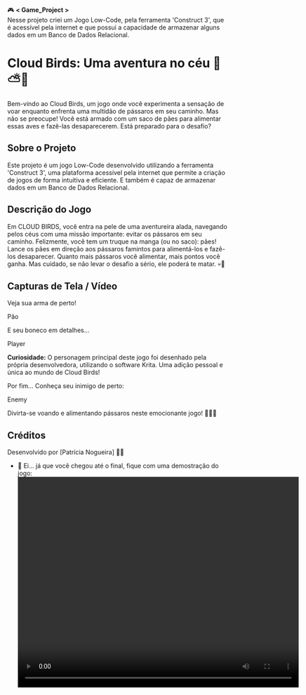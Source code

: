 🎮 **< Game_Project >** 
<br>
Nesse projeto criei um Jogo Low-Code, pela ferramenta 'Construct 3', que é acessível pela internet e que possui a capacidade de armazenar alguns dados em um Banco de Dados Relacional.

# Cloud Birds: Uma aventura no céu 🛫⛅🐥

Bem-vindo ao Cloud Birds, um jogo onde você experimenta a sensação de voar enquanto enfrenta uma multidão de pássaros em seu caminho. Mas não se preocupe! Você está armado com um saco de pães para alimentar essas aves e fazê-las desaparecerem. Está preparado para o desafio?

## Sobre o Projeto 

Este projeto é um jogo Low-Code desenvolvido utilizando a ferramenta 'Construct 3', uma plataforma acessível pela internet que permite a criação de jogos de forma intuitiva e eficiente. E também é capaz de armazenar dados em um Banco de Dados Relacional.

## Descrição do Jogo 

Em CLOUD BIRDS, você entra na pele de uma aventureira alada, navegando pelos céus com uma missão importante: evitar os pássaros em seu caminho. Felizmente, você tem um truque na manga (ou no saco): pães! Lance os pães em direção aos pássaros famintos para alimentá-los e fazê-los desaparecer. Quanto mais pássaros você alimentar, mais pontos você ganha. Mas cuidado, se não levar o desafio a sério, ele poderá te matar. 💀👻

## Capturas de Tela / Vídeo

Veja sua arma de perto! 

<img src="">Pão</img>

E seu boneco em detalhes...

<img src="">Player</img>

**Curiosidade:** O personagem principal deste jogo foi desenhado pela própria desenvolvedora, utilizando o software Krita. Uma adição pessoal e única ao mundo de Cloud Birds!

Por fim... Conheça seu inimigo de perto:

<img src="">Enemy</img>


Divirta-se voando e alimentando pássaros neste emocionante jogo! 🦸‍♀️🐤

## Créditos

Desenvolvido por [Patrícia Nogueira] 👩‍💻




- 👀 Ei... já que você chegou até o final, fique com uma demostração do jogo:
<video src="VIDEO_URL" width="640" height="480" controls></video>
